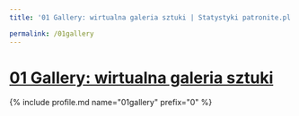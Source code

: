 ```yaml
---
title: '01 Gallery: wirtualna galeria sztuki | Statystyki patronite.pl | Patromierz'

permalink: /01gallery
---
```


# [01 Gallery: wirtualna galeria sztuki](https://patronite.pl/01gallery)

{% include profile.md name="01gallery" prefix="0" %}
